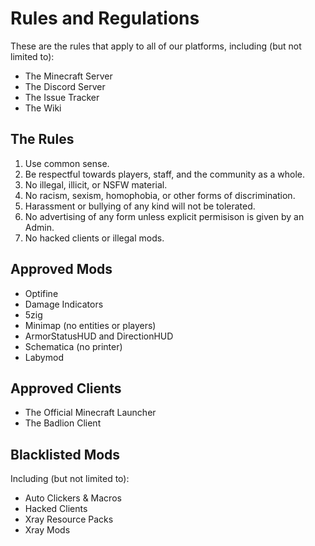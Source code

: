 # Rules and Regulations

These are the rules that apply to all of our platforms, including (but not limited to):

- The Minecraft Server
- The Discord Server
- The Issue Tracker
- The Wiki

## The Rules

1. Use common sense.
2. Be respectful towards players, staff, and the community as a whole.
3. No illegal, illicit, or NSFW material.
4. No racism, sexism, homophobia, or other forms of discrimination.
5. Harassment or bullying of any kind will not be tolerated.
6. No advertising of any form unless explicit permisison is given by an Admin.
7. No hacked clients or illegal mods.

## Approved Mods

- Optifine
- Damage Indicators
- 5zig
- Minimap (no entities or players)
- ArmorStatusHUD and DirectionHUD
- Schematica (no printer)
- Labymod

## Approved Clients

- The Official Minecraft Launcher
- The Badlion Client

## Blacklisted Mods

Including (but not limited to):

- Auto Clickers & Macros
- Hacked Clients
- Xray Resource Packs
- Xray Mods